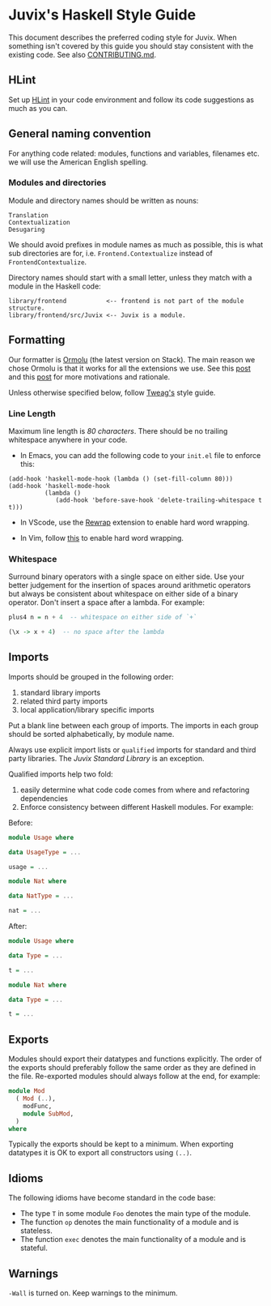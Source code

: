 Juvix's Haskell Style Guide
===========================

This document describes the preferred coding style for Juvix.
When something isn't covered by this guide you should stay
consistent with the existing code.
See also [CONTRIBUTING.md](https://github.com/cryptiumlabs/juvix/blob/develop/doc/CONTRIBUTING.md).

HLint
-----

Set up [HLint](https://github.com/ndmitchell/hlint)
in your code environment and follow its code suggestions
as much as you can.

General naming convention
-------------------------

For anything code related: modules, functions and variables, filenames etc. we
will use the American English spelling.

### Modules and directories

Module and directory names should be written as nouns:

```
Translation
Contextualization
Desugaring
```

We should avoid prefixes in module names as much as possible, this is what sub
directories are for, i.e. `Frontend.Contextualize` instead of
`FrontendContextualize`.

Directory names should start with a small letter, unless they match with a
module in the Haskell code:

```
library/frontend           <-- frontend is not part of the module structure.
library/frontend/src/Juvix <-- Juvix is a module.
```

Formatting
----------

Our formatter is [Ormolu](https://github.com/tweag/ormolu) (the latest version
on Stack). The main reason we chose Ormolu is
that it works for all the extensions we use. See this [post](https://www.tweag.io/posts/2019-05-27-ormolu.html)
and this [post](https://www.tweag.io/posts/2019-10-11-ormolu-first-release.html)
for more motivations and rationale. 

Unless otherwise specified below, follow
[Tweag's](https://github.com/tweag/guides/blob/master/style/Haskell.md) style
guide.


### Line Length

Maximum line length is *80 characters*.
There should be no trailing whitespace anywhere in your code.

- In Emacs, you can add the following code to your `init.el` file to
enforce this:

```elisp
(add-hook 'haskell-mode-hook (lambda () (set-fill-column 80)))
(add-hook 'haskell-mode-hook
          (lambda ()
             (add-hook 'before-save-hook 'delete-trailing-whitespace t t)))
```
- In VScode, use the [Rewrap](https://github.com/stkb/Rewrap) extension to
  enable hard word wrapping.

- In Vim, follow [this](https://vim.fandom.com/wiki/Automatic_word_wrapping) to
  enable hard word wrapping.

### Whitespace

Surround binary operators with a single space on either side.  Use
your better judgement for the insertion of spaces around arithmetic
operators but always be consistent about whitespace on either side of
a binary operator.  Don't insert a space after a lambda.  For example:

```haskell
plus4 n = n + 4  -- whitespace on either side of `+`

(\x -> x + 4)  -- no space after the lambda
```

Imports
-------

Imports should be grouped in the following order:

1. standard library imports
2. related third party imports
3. local application/library specific imports

Put a blank line between each group of imports.  The imports in each
group should be sorted alphabetically, by module name.

Always use explicit import lists or `qualified` imports for standard
and third party libraries.  The *Juvix Standard Library* is an exception.

Qualified imports help two fold:

1. easily determine what code code comes from where and refactoring dependencies
2. Enforce consistency between different Haskell modules. For example:

Before:
```haskell
module Usage where

data UsageType = ...

usage = ...

```
```haskell
module Nat where

data NatType = ...

nat = ...

```
After:

```haskell
module Usage where

data Type = ...

t = ...

```

```haskell
module Nat where

data Type = ...

t = ...

```

Exports
-------

Modules should export their datatypes and functions explicitly. The order of
the exports should preferably follow the same order as they are defined in the
file. Re-exported modules should always follow at the end, for example:

```haskell
module Mod
  ( Mod (..),
    modFunc,
    module SubMod,
  )
where
```

Typically the exports should be kept to a minimum. When exporting datatypes it
is OK to export all constructors using `(..)`.

Idioms
------

The following idioms have become standard in the code base:

- The type `T` in some module `Foo` denotes the main type of the module.
- The function `op` denotes the main functionality of a module and is stateless.
- The function `exec` denotes the main functionality of a module and is stateful.

Warnings
--------

`-Wall` is turned on. Keep warnings to the minimum.
